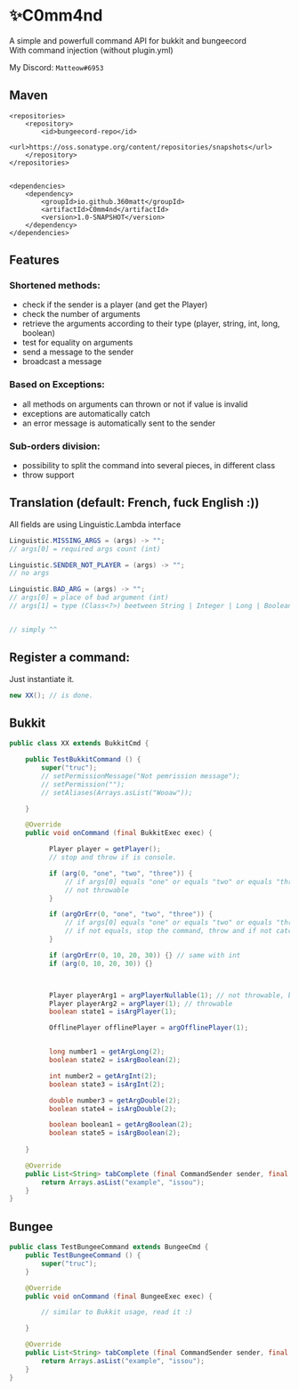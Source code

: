 # ✨C0mm4nd
A simple and powerfull command API for bukkit and bungeecord  
With command injection (without plugin.yml)  

My Discord: ``Matteow#6953``

## Maven
```
<repositories>
    <repository>
        <id>bungeecord-repo</id>
        <url>https://oss.sonatype.org/content/repositories/snapshots</url>
    </repository>
</repositories>


<dependencies>
    <dependency>
        <groupId>io.github.360matt</groupId>
        <artifactId>C0mm4nd</artifactId>
        <version>1.0-SNAPSHOT</version>
    </dependency>
</dependencies>
```

## Features
### Shortened methods:
* check if the sender is a player (and get the Player)
* check the number of arguments
* retrieve the arguments according to their type (player, string, int, long, boolean)
* test for equality on arguments
* send a message to the sender
* broadcast a message
### Based on Exceptions:
* all methods on arguments can thrown or not if value is invalid
* exceptions are automatically catch
* an error message is automatically sent to the sender
### Sub-orders division:
* possibility to split the command into several pieces, in different class
* throw support

## Translation (default: French, fuck English :))  
All fields are using Linguistic.Lambda interface  

```java
Linguistic.MISSING_ARGS = (args) -> "";
// args[0] = required args count (int)

Linguistic.SENDER_NOT_PLAYER = (args) -> "";
// no args

Linguistic.BAD_ARG = (args) -> "";
// args[0] = place of bad argument (int)
// args[1] = type (Class<?>) beetween String | Integer | Long | Boolean | Linguistic.Player


// simply ^^
```


## Register a command:
Just instantiate it.  
```java
new XX(); // is done.
```

## Bukkit
```java
public class XX extends BukkitCmd {

    public TestBukkitCommand () {
        super("truc");
        // setPermissionMessage("Not pemrission message");
        // setPermission("");
        // setAliases(Arrays.asList("Wooaw"));

    }

    @Override
    public void onCommand (final BukkitExec exec) {

          Player player = getPlayer();
          // stop and throw if is console.

          if (arg(0, "one", "two", "three")) {
              // if args[0] equals "one" or equals "two" or equals "three"
              // not throwable
          }

          if (argOrErr(0, "one", "two", "three")) {
              // if args[0] equals "one" or equals "two" or equals "three"
              // if not equals, stop the command, throw and if not catched: send error message automatically
          }

          if (argOrErr(0, 10, 20, 30)) {} // same with int
          if (arg(0, 10, 20, 30)) {}



          Player playerArg1 = argPlayerNullable(1); // not throwable, but nullable
          Player playerArg2 = argPlayer(1); // throwable
          boolean state1 = isArgPlayer(1);

          OfflinePlayer offlinePlayer = argOfflinePlayer(1);


          long number1 = getArgLong(2);
          boolean state2 = isArgBoolean(2);

          int number2 = getArgInt(2);
          boolean state3 = isArgInt(2);

          double number3 = getArgDouble(2);
          boolean state4 = isArgDouble(2);

          boolean boolean1 = getArgBoolean(2);
          boolean state5 = isArgBoolean(2);
                
    }

    @Override
    public List<String> tabComplete (final CommandSender sender, final String[] args) {
        return Arrays.asList("example", "issou");
    }
}
```

## Bungee
```java
public class TestBungeeCommand extends BungeeCmd {
    public TestBungeeCommand () {
        super("truc");
    }

    @Override
    public void onCommand (final BungeeExec exec) {

        // similar to Bukkit usage, read it :)

    }

    @Override
    public List<String> tabComplete (final CommandSender sender, final String[] args) {
        return Arrays.asList("example", "issou");
    }
}
```

